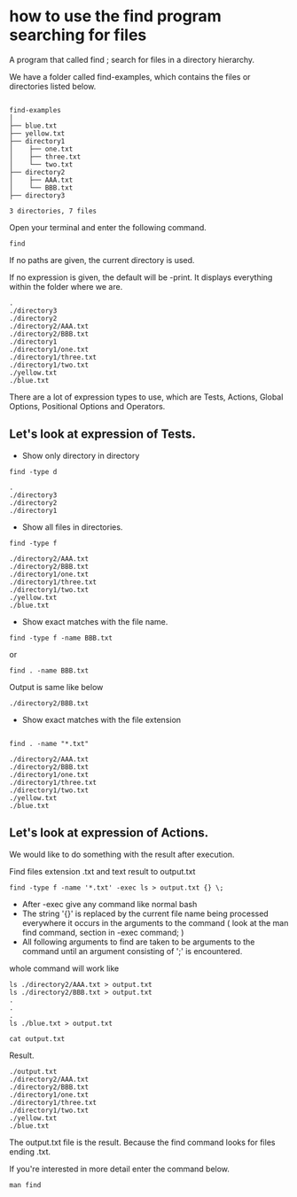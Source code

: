 # how to use the find program searching for files


A program that called find ; search for files in a directory hierarchy.



We have a folder called find-examples, which contains the files or directories listed below.


```SHELL

find-examples
│
├── blue.txt
├── yellow.txt
├── directory1
│	 ├── one.txt
│	 ├── three.txt
│	 └── two.txt
├── directory2
│	 ├── AAA.txt
│	 └── BBB.txt
├── directory3

3 directories, 7 files
```


Open your terminal and enter the following command.

```SHELL
find
```


If no paths are given, the current directory is used.

If no expression is given, the default will be -print. It displays everything within the folder where we are.

```SHELL
.
./directory3
./directory2
./directory2/AAA.txt
./directory2/BBB.txt
./directory1
./directory1/one.txt
./directory1/three.txt
./directory1/two.txt
./yellow.txt
./blue.txt

```


There are a lot of expression types to use, which are Tests, Actions, Global Options, Positional Options and Operators.

## Let's look at expression of Tests.

- Show only directory in directory

```SHELL
find -type d
```


```SHELL
.
./directory3
./directory2
./directory1
```

 
- Show all files in directories.

```SHELL
find -type f
```

```SHELL
./directory2/AAA.txt
./directory2/BBB.txt
./directory1/one.txt
./directory1/three.txt
./directory1/two.txt
./yellow.txt
./blue.txt
```

- Show exact matches with the file name.

```SHELL
find -type f -name BBB.txt
```

or

```SHELL
find . -name BBB.txt
```

Output is same like below

```SHELL
./directory2/BBB.txt
```

- Show exact matches with the file extension

```SHELL

find . -name "*.txt"

```

```SHELL
./directory2/AAA.txt 
./directory2/BBB.txt
./directory1/one.txt
./directory1/three.txt
./directory1/two.txt
./yellow.txt
./blue.txt
```


## Let's look at expression of Actions.


We would like to do something with the result after execution.


Find files extension .txt and text result to output.txt


```SHELL
find -type f -name '*.txt' -exec ls > output.txt {} \;
```

- After -exec give any command like normal bash
- The string '{}' is replaced by the current file name being processed everywhere it occurs in the arguments to the command ( look at the man find command, section in -exec command; )
-  All following arguments to find are taken to be arguments to the command until an argument consisting of ';' is encountered.


whole command will work like

```SHELL
ls ./directory2/AAA.txt > output.txt
ls ./directory2/BBB.txt > output.txt
.
.
.
ls ./blue.txt > output.txt
```

```SHELL
cat output.txt
```

Result. 

```SHELL
./output.txt
./directory2/AAA.txt
./directory2/BBB.txt
./directory1/one.txt
./directory1/three.txt
./directory1/two.txt
./yellow.txt
./blue.txt
```


The output.txt file is the result. Because the find command looks for files ending .txt.



If you're interested in more detail enter the command below.

```SHELL
man find
```



